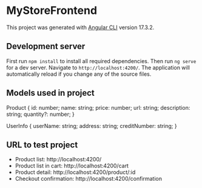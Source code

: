 # MyStoreFrontend

This project was generated with [Angular CLI](https://github.com/angular/angular-cli) version 17.3.2.

## Development server

First run `npm install` to install all required dependencies. Then run `ng serve` for a dev server. Navigate to `http://localhost:4200/`. The application will automatically reload if you change any of the source files.

## Models used in project
Product {
    id: number;
    name: string;
    price: number;
    url: string;
    description: string;
    quantity?: number;
}

UserInfo {
    userName: string;
    address: string;
    creditNumber: string;
}

## URL to test project

- Product list: http://localhost:4200/
- Product list in cart: http://localhost:4200/cart
- Product detail: http://localhost:4200/product/:id
- Checkout confirmation: http://localhost:4200/confirmation